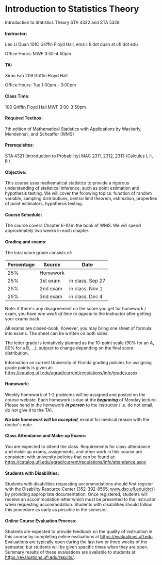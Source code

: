 # Introduction to Statistics Theory

Introduction to Statistics Theory STA 4322 and STA 5328

#### Instructor:

Leo Li Duan
101C Griffin Floyd Hall,
email: li dot duan at ufl dot edu

Office Hours:
MWF 3:50-4:50pm

#### TA:
Xiran Fan
209 Griffin Floyd Hall

Office Hours:
Tue 1:00pm - 3:00pm

#### Class Time:

100 Griffin Floyd Hall
MWF 3:00-3:50pm

#### Required Textbox:

7th edition of Mathematical Statistics with Applications by Wackerly, Mendenhall, and Scheaffer (WMS)

#### Prerequisites:
STA 4321 (Introduction to Probability) 
MAC 2311, 2312, 2313 (Calculus I, II, III)

#### Objective:
This course uses mathematical statistics to provide a rigorous understanding of statistical inference, such as point estimation and hypothesis testing. We will cover the following topics: function of random variable, sampling distributions, central limit theorem, estimation, properties of point estimators, hypothesis testing.

#### Course Schedule:
The course covers Chapter 6-10 in the book of WMS. We will spend approximately two weeks in each chapter.

#### Grading and exams:
The total score grade consists of:

| Percentage | Source | Date |
| ---- | ----------------- | ------------------------------- |
| 25%  | Homework          |                                 |
| 25%  | 1st exam | in class, Sep 27 |
| 25%  | 2nd exam | in class, Nov 1 |
| 25%  | 3nd exam | in class, Dec 4  |


Note: if there's any disagreement on the score you get for homework / exam, you have *one week of time to appeal* to the instructor after getting your exams back.


All exams are closed-book, however, you may bring one sheet of formula into exams. The sheet can be written on both sides.

The letter grade is tentatively planned as the 10-point scale (90% for an A, 80% for a B, ...), subject to change depending on the final score distribution.

Information on current University of Florida grading policies for assigning grade points is given at:
   https://catalog.ufl.edu/ugrad/current/regulations/info/grades.aspx

#### Homework:

Weekly homework of 1-2 problems will be assigned and posted on the course webiste. Each homework is due at the ***beginning*** of Monday lecture. Please hand in the homework ***in person*** to the instructor (i.e. do not email, do not give it to the TA).

***No late homework will be accepted***, except for medical reason with the doctor's note. 

#### Class Attendance and Make-up Exams:

You are expected to attend the class. Requirements for class attendance and make-up exams, assignments, and other work in this course are consistent with university policies that can be found at:
   https://catalog.ufl.edu/ugrad/current/regulations/info/attendance.aspx

#### Students with Disabilities:
Students with disabilities requesting accommodations should first register with the Disability Resource Center (352-392-8565, www.dso.ufl.edu/drc/) by providing appropriate documentation. Once registered, students will receive an accommodation letter which must be presented to the instructor when requesting accommodation. Students with disabilities should follow this procedure as early as possible in the semester.

#### Online Course Evaluation Process:
Students are expected to provide feedback on the quality of instruction in this course by completing online evaluations at https://evaluations.ufl.edu. Evaluations are typically open during the last two or three weeks of the semester, but students will be given specific times when they are open. Summary results of these evaluations are available to students at https://evaluations.ufl.edu/results/.
